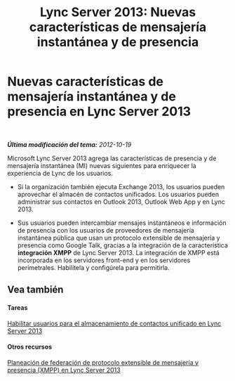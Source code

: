 ﻿---
title: 'Lync Server 2013: Nuevas características de mensajería instantánea y de presencia'
TOCTitle: Nuevas características de mensajería instantánea y de presencia
ms:assetid: dd54b9ef-37cb-4b8e-9067-9fb80b48b1b0
ms:mtpsurl: https://technet.microsoft.com/es-es/library/JJ205322(v=OCS.15)
ms:contentKeyID: 48276886
ms.date: 01/07/2017
mtps_version: v=OCS.15
ms.translationtype: HT
---

# Nuevas características de mensajería instantánea y de presencia en Lync Server 2013

 

_**Última modificación del tema:** 2012-10-19_

Microsoft Lync Server 2013 agrega las características de presencia y de mensajería instantánea (MI) nuevas siguientes para enriquecer la experiencia de Lync de los usuarios.

  - Si la organización también ejecuta Exchange 2013, los usuarios pueden aprovechar el almacén de contactos unificados. Los usuarios pueden administrar sus contactos en Outlook 2013, Outlook Web App y en Lync 2013.

  - Sus usuarios pueden intercambiar mensajes instantáneos e información de presencia con los usuarios de proveedores de mensajería instantánea pública que usan un protocolo extensible de mensajería y presencia como Google Talk, gracias a la integración de la característica **integración XMPP** de Lync Server 2013. La integración de XMPP está incorporada en los servidores front-end y en los servidores perimetrales. Habilítela y configúrela para permitirla.

## Vea también

#### Tareas

[Habilitar usuarios para el almacenamiento de contactos unificado en Lync Server 2013](lync-server-2013-enable-users-for-unified-contact-store.md)  

#### Otros recursos

[Planeación de federación de protocolo extensible de mensajería y presencia (XMPP) en Lync Server 2013](lync-server-2013-planning-for-extensible-messaging-and-presence-protocol-xmpp-federation.md)

